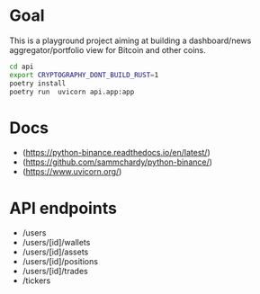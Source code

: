 # Goal
This is a playground project aiming at building a dashboard/news aggregator/portfolio view for Bitcoin and other coins.

```bash
cd api
export CRYPTOGRAPHY_DONT_BUILD_RUST=1
poetry install
poetry run  uvicorn api.app:app
```

# Docs
* (https://python-binance.readthedocs.io/en/latest/)
* (https://github.com/sammchardy/python-binance/)
* (https://www.uvicorn.org/)
# API endpoints

* /users
* /users/[id]/wallets
* /users/[id]/assets
* /users/[id]/positions
* /users/[id]/trades
* /tickers
